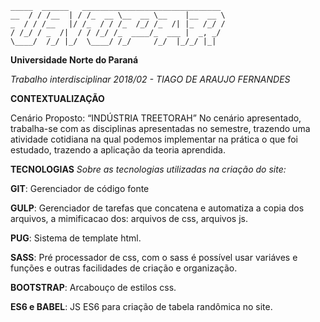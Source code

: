
``` 
_____  ______   _______________________________ 
__  / / /__  | / /_  __ \__  __ \__    |__  __ \
_  / / /__   |/ /_  / / /_  /_/ /_  /| |_  /_/ /
/ /_/ / _  /|  / / /_/ /_  ____/_  ___ |  _, _/ 
\____/  /_/ |_/  \____/ /_/     /_/  |_/_/ |_|  
```                                                

**Universidade Norte do Paraná**

_Trabalho interdisciplinar 2018/02 - TIAGO DE ARAUJO FERNANDES_
 
 
 **CONTEXTUALIZAÇÃO**
 
 Cenário Proposto: “INDÚSTRIA TREETORAH”
 No cenário apresentado, trabalha-se com as disciplinas apresentadas no
 semestre, trazendo uma atividade cotidiana na qual podemos implementar na prática o
 que foi estudado, trazendo a aplicação da teoria aprendida.                                

**TECNOLOGIAS**
_Sobre as tecnologias utilizadas na criação do site:_

**GIT**: Gerenciador de código fonte

**GULP**: Gerenciador de tarefas que concatena e automatiza a copia dos arquivos, a mimificacao dos: arquivos de css, arquivos js.

**PUG**:  Sistema de template html.

**SASS**: Pré processador de css, com o sass é possível usar variáves e funções e outras facilidades de criação e organização.

**BOOTSTRAP**: Arcabouço de estilos css.

**ES6 e BABEL**: JS ES6 para criação de tabela randômica no site.
